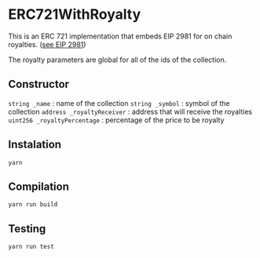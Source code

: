 # ERC721WithRoyalty

This is an ERC 721 implementation that embeds EIP 2981 for on chain royalties. ([see EIP 2981](https://eips.ethereum.org/EIPS/eip-2981))

The royalty parameters are global for all of the ids of the collection.

## Constructor
`string _name` : name of the collection
`string _symbol` : symbol of the collection
`address _royaltyReceiver` : address that will receive the royalties
`uint256 _royaltyPercentage` : percentage of the price to be royalty

## Instalation
```
yarn
```

## Compilation
```
yarn run build
```

## Testing
```
yarn run test
```